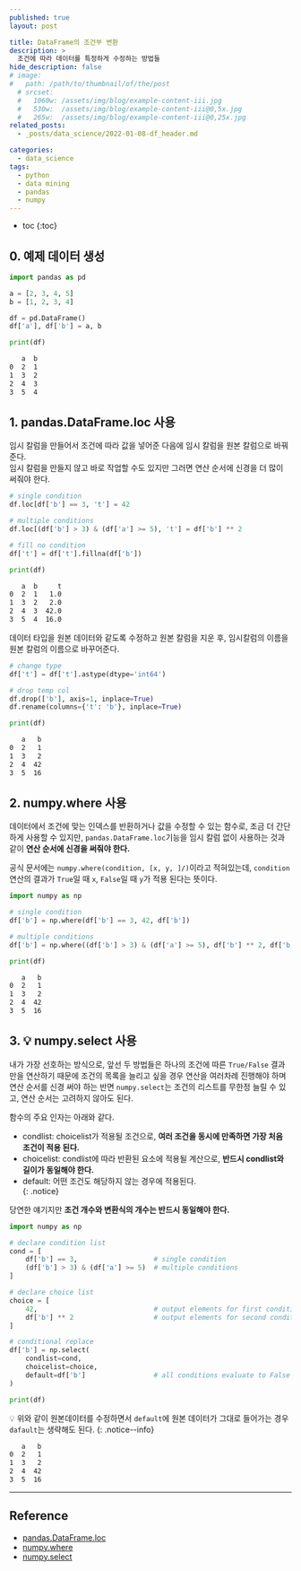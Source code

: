 ```yaml
---
published: true
layout: post

title: DataFrame의 조건부 변환
description: >
  조건에 따라 데이터를 특정하게 수정하는 방법들
hide_description: false
# image: 
#   path: /path/to/thumbnail/of/the/post
  # srcset:
  #   1060w: /assets/img/blog/example-content-iii.jpg
  #   530w:  /assets/img/blog/example-content-iii@0,5x.jpg
  #   265w:  /assets/img/blog/example-content-iii@0,25x.jpg
related_posts:
  - _posts/data_science/2022-01-08-df_header.md

categories:
  - data_science
tags:
  - python
  - data mining
  - pandas
  - numpy
---
```


* toc
{:toc}

## 0. 예제 데이터 생성

```python
import pandas as pd

a = [2, 3, 4, 5]
b = [1, 2, 3, 4]

df = pd.DataFrame()
df['a'], df['b'] = a, b

print(df)
```
```markdown
   a  b
0  2  1
1  3  2
2  4  3
3  5  4
```

## 1. pandas.DataFrame.loc 사용
임시 칼럼을 만들어서 조건에 따라 값을 넣어준 다음에 임시 칼럼을 원본 칼럼으로 바꿔준다.  
임시 칼럼을 만들지 않고 바로 작업할 수도 있지만 그러면 연산 순서에 신경을 더 많이 써줘야 한다.  

```python
# single condition
df.loc[df['b'] == 3, 't'] = 42

# multiple conditions
df.loc[(df['b'] > 3) & (df['a'] >= 5), 't'] = df['b'] ** 2

# fill no condition
df['t'] = df['t'].fillna(df['b'])

print(df)
```
```markdown
   a  b     t
0  2  1   1.0
1  3  2   2.0
2  4  3  42.0
3  5  4  16.0
```

데이터 타입을 원본 데이터와 같도록 수정하고 원본 칼럼을 지운 후, 임시칼럼의 이름을 원본 칼럼의 이름으로 바꾸어준다.  

```python
# change type
df['t'] = df['t'].astype(dtype='int64')

# drop temp col
df.drop(['b'], axis=1, inplace=True)
df.rename(columns={'t': 'b'}, inplace=True)

print(df)
```
```markdown
   a   b
0  2   1
1  3   2
2  4  42
3  5  16
```

## 2. numpy.where 사용
데이터에서 조건에 맞는 인덱스를 반환하거나 값을 수정할 수 있는 함수로, 조금 더 간단하게 사용할 수 있지만, `pandas.DataFrame.loc`기능을 임시 칼럼 없이 사용하는 것과 같이 **연산 순서에 신경을 써줘야 한다.**  

공식 문서에는 `numpy.where(condition, [x, y, ]/)`이라고 적혀있는데, `condition`연산의 결과가 `True`일 때 `x`, `False`일 때 `y`가 적용 된다는 뜻이다.  

```python
import numpy as np

# single condition
df['b'] = np.where(df['b'] == 3, 42, df['b'])

# multiple conditions
df['b'] = np.where((df['b'] > 3) & (df['a'] >= 5), df['b'] ** 2, df['b'])

print(df)
```
```markdown
   a   b
0  2   1
1  3   2
2  4  42
3  5  16
```

## 3. 💡 numpy.select 사용
내가 가장 선호하는 방식으로, 앞선 두 방법들은 하나의 조건에 따른 `True/False` 결과만을 연산하기 때문에 조건의 목록을 늘리고 싶을 경우 연산을 여러차례 진행해야 하며 연산 순서를 신경 써야 하는 반면 `numpy.select`는 조건의 리스트를 무한정 늘릴 수 있고, 연산 순서는 고려하지 않아도 된다.  

함수의 주요 인자는 아래와 같다.  

- condlist: choicelist가 적용될 조건으로, **여러 조건을 동시에 만족하면 가장 처음 조건이 적용 된다.**  
- choicelist: condlist에 따라 반환된 요소에 적용될 계산으로, **반드시 condlist와 길이가 동일해야 한다.**  
- default: 어떤 조건도 해당하지 않는 경우에 적용된다.  
{: .notice}

당연한 얘기지만 **조건 개수와 변환식의 개수는 반드시 동일해야 한다.**  

```python
import numpy as np

# declare condition list
cond = [
    df['b'] == 3,                   # single condition
    (df['b'] > 3) & (df['a'] >= 5)  # multiple conditions
]

# declare choice list
choice = [
    42,                             # output elements for first condition
    df['b'] ** 2                    # output elements for second condition
]

# conditional replace
df['b'] = np.select(
    condlist=cond,
    choicelist=choice,
    default=df['b']                 # all conditions evaluate to False
)

print(df)
```

💡 위와 같이 원본데이터를 수정하면서 `default`에 원본 데이터가 그대로 들어가는 경우 `dafault`는 생략해도 된다.
{: .notice--info}

```markdown
   a   b
0  2   1
1  3   2
2  4  42
3  5  16
```

---
## Reference
- [pandas.DataFrame.loc](https://pandas.pydata.org/docs/reference/api/pandas.DataFrame.loc.html)
- [numpy.where](https://numpy.org/doc/stable/reference/generated/numpy.where.html)
- [numpy.select](https://numpy.org/doc/stable/reference/generated/numpy.select.html)